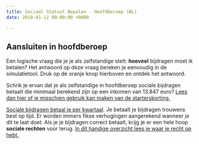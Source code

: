 ```yaml
---
title: Sociaal Statuut Bepalen - Hoofdberoep (NL)
date: 2018-01-12 00:00:00 +0000

---
```

## Aansluiten in hoofdberoep

Een logische vraag die je je als zelfstandige stelt: **hoeveel** bijdragen moet ik betalen?  Het antwoord op deze vraag bereken je eenvoudig in de simulatietool. Druk op de oranje knop hierboven en ontdek het antwoord.

Schrik je ervan dat je als zelfstandige in hoofdberoep sociale bijdragen betaalt die minimaal berekend zijn op een inkomen van 13.847 euro? [Lees dan hier of je misschien gebruik kan maken van de starterskorting.](https://www.xerius.be/nl-be/zelfstandig-worden/een-eenmanszaak/aansluiting-svz/starterskorting)

[Sociale bijdragen betaal je per kwartaal](https://www.xerius.be/nl-be/zelfstandig-worden/een-eenmanszaak/aansluiting-svz#wanneer). Je betaalt je bijdragen trouwens best op tijd. Er worden immers fikse verhogingen aangerekend wanneer je dit te laat doet. Als je je bijdragen correct betaalt, krijg je er een hele hoop **sociale rechten** voor terug. [In dit handige overzicht lees je waar je recht op hebt.](http://blog.xerius.be/zelfstandigen/sociale-bijdragen-wat-krijg-je-ervoor-terug )